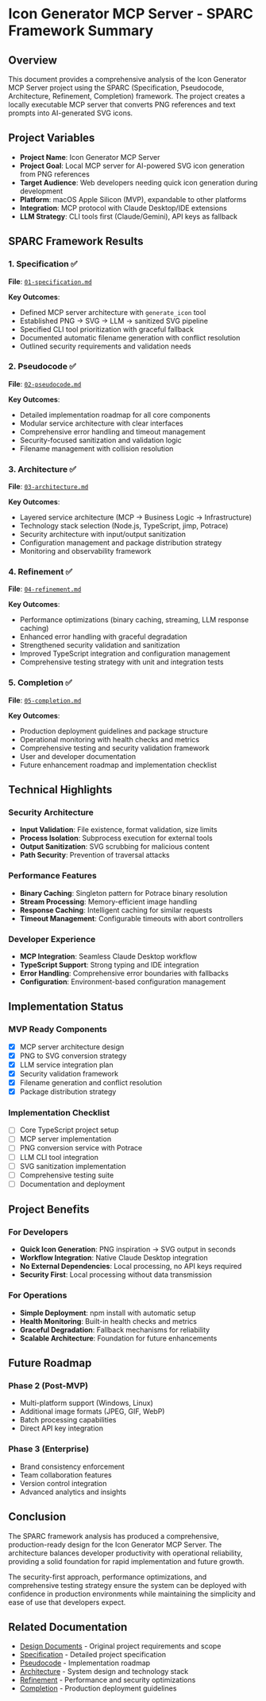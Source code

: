 # Icon Generator MCP Server - SPARC Framework Summary

## Overview

This document provides a comprehensive analysis of the Icon Generator MCP Server project using the SPARC (Specification, Pseudocode, Architecture, Refinement, Completion) framework. The project creates a locally executable MCP server that converts PNG references and text prompts into AI-generated SVG icons.

## Project Variables

- **Project Name**: Icon Generator MCP Server
- **Project Goal**: Local MCP server for AI-powered SVG icon generation from PNG references
- **Target Audience**: Web developers needing quick icon generation during development
- **Platform**: macOS Apple Silicon (MVP), expandable to other platforms
- **Integration**: MCP protocol with Claude Desktop/IDE extensions
- **LLM Strategy**: CLI tools first (Claude/Gemini), API keys as fallback

## SPARC Framework Results

### 1. Specification ✅
**File**: [`01-specification.md`](01-specification.md)

**Key Outcomes**:
- Defined MCP server architecture with `generate_icon` tool
- Established PNG → SVG → LLM → sanitized SVG pipeline
- Specified CLI tool prioritization with graceful fallback
- Documented automatic filename generation with conflict resolution
- Outlined security requirements and validation needs

### 2. Pseudocode ✅
**File**: [`02-pseudocode.md`](02-pseudocode.md)

**Key Outcomes**:
- Detailed implementation roadmap for all core components
- Modular service architecture with clear interfaces
- Comprehensive error handling and timeout management
- Security-focused sanitization and validation logic
- Filename management with collision resolution

### 3. Architecture ✅
**File**: [`03-architecture.md`](03-architecture.md)

**Key Outcomes**:
- Layered service architecture (MCP → Business Logic → Infrastructure)
- Technology stack selection (Node.js, TypeScript, jimp, Potrace)
- Security architecture with input/output sanitization
- Configuration management and package distribution strategy
- Monitoring and observability framework

### 4. Refinement ✅
**File**: [`04-refinement.md`](04-refinement.md)

**Key Outcomes**:
- Performance optimizations (binary caching, streaming, LLM response caching)
- Enhanced error handling with graceful degradation
- Strengthened security validation and sanitization
- Improved TypeScript integration and configuration management
- Comprehensive testing strategy with unit and integration tests

### 5. Completion ✅
**File**: [`05-completion.md`](05-completion.md)

**Key Outcomes**:
- Production deployment guidelines and package structure
- Operational monitoring with health checks and metrics
- Comprehensive testing and security validation framework
- User and developer documentation
- Future enhancement roadmap and implementation checklist

## Technical Highlights

### Security Architecture
- **Input Validation**: File existence, format validation, size limits
- **Process Isolation**: Subprocess execution for external tools
- **Output Sanitization**: SVG scrubbing for malicious content
- **Path Security**: Prevention of traversal attacks

### Performance Features
- **Binary Caching**: Singleton pattern for Potrace binary resolution
- **Stream Processing**: Memory-efficient image handling
- **Response Caching**: Intelligent caching for similar requests
- **Timeout Management**: Configurable timeouts with abort controllers

### Developer Experience
- **MCP Integration**: Seamless Claude Desktop workflow
- **TypeScript Support**: Strong typing and IDE integration
- **Error Handling**: Comprehensive error boundaries with fallbacks
- **Configuration**: Environment-based configuration management

## Implementation Status

### MVP Ready Components
- [x] MCP server architecture design
- [x] PNG to SVG conversion strategy
- [x] LLM service integration plan
- [x] Security validation framework
- [x] Filename generation and conflict resolution
- [x] Package distribution strategy

### Implementation Checklist
- [ ] Core TypeScript project setup
- [ ] MCP server implementation
- [ ] PNG conversion service with Potrace
- [ ] LLM CLI tool integration
- [ ] SVG sanitization implementation
- [ ] Comprehensive testing suite
- [ ] Documentation and deployment

## Project Benefits

### For Developers
- **Quick Icon Generation**: PNG inspiration → SVG output in seconds
- **Workflow Integration**: Native Claude Desktop integration
- **No External Dependencies**: Local processing, no API keys required
- **Security First**: Local processing without data transmission

### For Operations
- **Simple Deployment**: npm install with automatic setup
- **Health Monitoring**: Built-in health checks and metrics
- **Graceful Degradation**: Fallback mechanisms for reliability
- **Scalable Architecture**: Foundation for future enhancements

## Future Roadmap

### Phase 2 (Post-MVP)
- Multi-platform support (Windows, Linux)
- Additional image formats (JPEG, GIF, WebP)
- Batch processing capabilities
- Direct API key integration

### Phase 3 (Enterprise)
- Brand consistency enforcement
- Team collaboration features
- Version control integration
- Advanced analytics and insights

## Conclusion

The SPARC framework analysis has produced a comprehensive, production-ready design for the Icon Generator MCP Server. The architecture balances developer productivity with operational reliability, providing a solid foundation for rapid implementation and future growth.

The security-first approach, performance optimizations, and comprehensive testing strategy ensure the system can be deployed with confidence in production environments while maintaining the simplicity and ease of use that developers expect.

## Related Documentation

- [Design Documents](../docs/) - Original project requirements and scope
- [Specification](01-specification.md) - Detailed project specification
- [Pseudocode](02-pseudocode.md) - Implementation roadmap
- [Architecture](03-architecture.md) - System design and technology stack
- [Refinement](04-refinement.md) - Performance and security optimizations
- [Completion](05-completion.md) - Production deployment guidelines